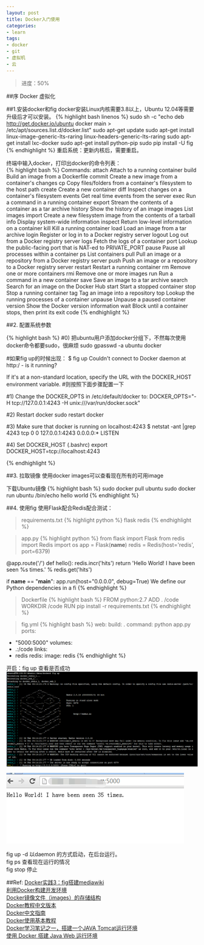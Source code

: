 ```yaml
---
layout: post
title: Docker入门使用
categories:
- learn
tags:
- docker
- git
- 虚拟机
- 云
---
```


> 进度：50%

##序
Docker 虚拟化
   

##1.安装docker和fig
docker安装Linux内核需要3.8以上，Ubuntu 12.04等需要升级后才可以安装。
{% highlight bash linenos %}
sudo sh -c "echo deb http://get.docker.io/ubuntu docker main > /etc/apt/sources.list.d/docker.list"
sudo apt-get update
sudo apt-get install linux-image-generic-lts-raring linux-headers-generic-lts-raring
sudo apt-get install lxc-docker
sudo apt-get install python-pip
sudo pip install -U fig
{% endhighlight %}
重启系统：更新内核后，需要重启。

终端中输入docker，打印出docker的命令列表：  
{% highlight bash %}
Commands:
    attach    Attach to a running container
    build     Build an image from a Dockerfile
    commit    Create a new image from a container's changes
    cp        Copy files/folders from a container's filesystem to the host path
    create    Create a new container
    diff      Inspect changes on a container's filesystem
    events    Get real time events from the server
    exec      Run a command in a running container
    export    Stream the contents of a container as a tar archive
    history   Show the history of an image
    images    List images
    import    Create a new filesystem image from the contents of a tarball
    info      Display system-wide information
    inspect   Return low-level information on a container
    kill      Kill a running container
    load      Load an image from a tar archive
    login     Register or log in to a Docker registry server
    logout    Log out from a Docker registry server
    logs      Fetch the logs of a container
    port      Lookup the public-facing port that is NAT-ed to PRIVATE_PORT
    pause     Pause all processes within a container
    ps        List containers
    pull      Pull an image or a repository from a Docker registry server
    push      Push an image or a repository to a Docker registry server
    restart   Restart a running container
    rm        Remove one or more containers
    rmi       Remove one or more images
    run       Run a command in a new container
    save      Save an image to a tar archive
    search    Search for an image on the Docker Hub
    start     Start a stopped container
    stop      Stop a running container
    tag       Tag an image into a repository
    top       Lookup the running processes of a container
    unpause   Unpause a paused container
    version   Show the Docker version information
    wait      Block until a container stops, then print its exit code
{% endhighlight %}

##2. 配置系统参数

{% highlight bash %}
#0) 把ubuntu用户添加docker分组下，不然每次使用docker命令都要sudo，很麻烦
sudo gpasswd -a ubuntu docker

#如果fig up的时候出现：
$ fig up
Couldn't connect to Docker daemon at http:/ - is it running?

If it's at a non-standard location, specify the URL with the DOCKER_HOST environment variable.
#则按照下面步骤配置一下

#1) Change the DOCKER_OPTS in /etc/default/docker to:
DOCKER_OPTS="-H tcp://127.0.0.1:4243 -H unix:///var/run/docker.sock"

#2) Restart docker
sudo restart docker

#3) Make sure that docker is running on localhost:4243 
$ netstat -ant  |grep 4243
tcp        0      0 127.0.0.1:4243          0.0.0.0:*               LISTEN

#4) Set DOCKER_HOST (.bashrc)
export DOCKER_HOST=tcp://localhost:4243


{% endhighlight %}


##3. 拉取镜像
使用docker images可以查看现在所有的可用image

下载Ubuntu镜像
{% highlight bash %}
sudo docker pull ubuntu
sudo docker run ubuntu /bin/echo hello world
{% endhighlight %}

##4. 使用fig
使用Flask配合Redis配合测试：


> requirements.txt
{% highlight python %}
flask
redis
{% endhighlight %}

> app.py
{% highlight python %}
from flask import Flask
from redis import Redis
import os
app = Flask(__name__)
redis = Redis(host='redis', port=6379)

@app.route('/')
def hello():
    redis.incr('hits')
    return 'Hello World! I have been seen %s times.' % redis.get('hits')

if __name__ == "__main__":
    app.run(host="0.0.0.0", debug=True)
We define our Python dependencies in a fi
{% endhighlight %}


> Dockerfile
{% highlight bash %}
FROM python:2.7
ADD . /code
WORKDIR /code
RUN pip install -r requirements.txt
{% endhighlight %}

> fig.yml
{% highlight bash %}
web:
  build: .
  command: python app.py
  ports:
   - "5000:5000"
  volumes:
   - .:/code
  links:
   - redis
redis:
  image: redis
{% endhighlight %}


开启：fig up 查看是否成功   
![fig up](/media/image/2015-2-6-fig-up.png)  

![查看5000端口](/media/image/2015-2-6-5000.png)  


fig up -d 以daemon 的方式启动，在后台运行。   
fig ps 查看现在运行的情况   
fig stop 停止    


##Ref:
[Docker实践3：fig搭建mediawiki](http://blog.csdn.net/lincyang/article/details/43451043)   
[利用Docker构建开发环境](http://tech.uc.cn/?p=2726)      
[Docker镜像文件（images）的存储结构](http://liubin.org/2014/03/10/about-docker-images-storage/)   
[Docker教程中文版本](http://www.widuu.com/docker/index.html)   
[Docker中文指南](http://www.widuu.com/chinese_docker/)   
[Docker使用基本教程](http://docker.widuu.com/)   
[Docker学习笔记之一，搭建一个JAVA Tomcat运行环境](http://www.blogjava.net/yongboy/archive/2013/12/12/407498.html)   
[使用 Docker 搭建 Java Web 运行环境](http://my.oschina.net/huangyong/blog/372491)